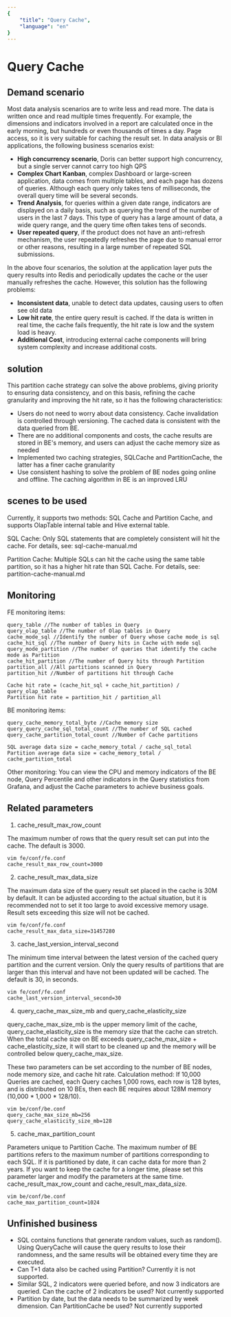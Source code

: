 ```yaml
---
{
    "title": "Query Cache",
    "language": "en"
}
---
```


<!-- 
Licensed to the Apache Software Foundation (ASF) under one
or more contributor license agreements.  See the NOTICE file
distributed with this work for additional information
regarding copyright ownership.  The ASF licenses this file
to you under the Apache License, Version 2.0 (the
"License"); you may not use this file except in compliance
with the License.  You may obtain a copy of the License at

  http://www.apache.org/licenses/LICENSE-2.0

Unless required by applicable law or agreed to in writing,
software distributed under the License is distributed on an
"AS IS" BASIS, WITHOUT WARRANTIES OR CONDITIONS OF ANY
KIND, either express or implied.  See the License for the
specific language governing permissions and limitations
under the License.
-->

# Query Cache

## Demand scenario

Most data analysis scenarios are to write less and read more. The data is written once and read multiple times frequently. For example, the dimensions and indicators involved in a report are calculated once in the early morning, but hundreds or even thousands of times a day. Page access, so it is very suitable for caching the result set. In data analysis or BI applications, the following business scenarios exist:

- **High concurrency scenario**, Doris can better support high concurrency, but a single server cannot carry too high QPS
- **Complex Chart Kanban**, complex Dashboard or large-screen application, data comes from multiple tables, and each page has dozens of queries. Although each query only takes tens of milliseconds, the overall query time will be several seconds.
- **Trend Analysis**, for queries within a given date range, indicators are displayed on a daily basis, such as querying the trend of the number of users in the last 7 days. This type of query has a large amount of data, a wide query range, and the query time often takes tens of seconds.
- **User repeated query**, if the product does not have an anti-refresh mechanism, the user repeatedly refreshes the page due to manual error or other reasons, resulting in a large number of repeated SQL submissions.

In the above four scenarios, the solution at the application layer puts the query results into Redis and periodically updates the cache or the user manually refreshes the cache. However, this solution has the following problems:

- **Inconsistent data**, unable to detect data updates, causing users to often see old data
- **Low hit rate**, the entire query result is cached. If the data is written in real time, the cache fails frequently, the hit rate is low and the system load is heavy.
- **Additional Cost**, introducing external cache components will bring system complexity and increase additional costs.

## solution

This partition cache strategy can solve the above problems, giving priority to ensuring data consistency, and on this basis, refining the cache granularity and improving the hit rate, so it has the following characteristics:

- Users do not need to worry about data consistency. Cache invalidation is controlled through versioning. The cached data is consistent with the data queried from BE.
- There are no additional components and costs, the cache results are stored in BE's memory, and users can adjust the cache memory size as needed
- Implemented two caching strategies, SQLCache and PartitionCache, the latter has a finer cache granularity
- Use consistent hashing to solve the problem of BE nodes going online and offline. The caching algorithm in BE is an improved LRU

## scenes to be used

Currently, it supports two methods: SQL Cache and Partition Cache, and supports OlapTable internal table and Hive external table.

SQL Cache: Only SQL statements that are completely consistent will hit the cache. For details, see: sql-cache-manual.md

Partition Cache: Multiple SQLs can hit the cache using the same table partition, so it has a higher hit rate than SQL Cache. For details, see: partition-cache-manual.md

## Monitoring

FE monitoring items:

```text
query_table //The number of tables in Query
query_olap_table //The number of Olap tables in Query
cache_mode_sql //Identify the number of Query whose cache mode is sql
cache_hit_sql //The number of Query hits in Cache with mode sql
query_mode_partition //The number of queries that identify the cache mode as Partition
cache_hit_partition //The number of Query hits through Partition
partition_all //All partitions scanned in Query
partition_hit //Number of partitions hit through Cache

Cache hit rate = (cache_hit_sql + cache_hit_partition) / query_olap_table
Partition hit rate = partition_hit / partition_all
```

BE monitoring items:

```text
query_cache_memory_total_byte //Cache memory size
query_query_cache_sql_total_count //The number of SQL cached
query_cache_partition_total_count //Number of Cache partitions

SQL average data size = cache_memory_total / cache_sql_total
Partition average data size = cache_memory_total / cache_partition_total
```

Other monitoring: You can view the CPU and memory indicators of the BE node, Query Percentile and other indicators in the Query statistics from Grafana, and adjust the Cache parameters to achieve business goals.

## Related parameters

1. cache_result_max_row_count

The maximum number of rows that the query result set can put into the cache. The default is 3000.

```text
vim fe/conf/fe.conf
cache_result_max_row_count=3000
```

2. cache_result_max_data_size

The maximum data size of the query result set placed in the cache is 30M by default. It can be adjusted according to the actual situation, but it is recommended not to set it too large to avoid excessive memory usage. Result sets exceeding this size will not be cached.

```text
vim fe/conf/fe.conf
cache_result_max_data_size=31457280
```

3. cache_last_version_interval_second

The minimum time interval between the latest version of the cached query partition and the current version. Only the query results of partitions that are larger than this interval and have not been updated will be cached. The default is 30, in seconds.

```text
vim fe/conf/fe.conf
cache_last_version_interval_second=30
```

4. query_cache_max_size_mb and query_cache_elasticity_size

query_cache_max_size_mb is the upper memory limit of the cache, query_cache_elasticity_size is the memory size that the cache can stretch. When the total cache size on BE exceeds query_cache_max_size + cache_elasticity_size, it will start to be cleaned up and the memory will be controlled below query_cache_max_size.

These two parameters can be set according to the number of BE nodes, node memory size, and cache hit rate. Calculation method: If 10,000 Queries are cached, each Query caches 1,000 rows, each row is 128 bytes, and is distributed on 10 BEs, then each BE requires about 128M memory (10,000 * 1,000 * 128/10).

```text
vim be/conf/be.conf
query_cache_max_size_mb=256
query_cache_elasticity_size_mb=128
```

5. cache_max_partition_count

Parameters unique to Partition Cache. The maximum number of BE partitions refers to the maximum number of partitions corresponding to each SQL. If it is partitioned by date, it can cache data for more than 2 years. If you want to keep the cache for a longer time, please set this parameter larger and modify the parameters at the same time. cache_result_max_row_count and cache_result_max_data_size.

```text
vim be/conf/be.conf
cache_max_partition_count=1024
```

## Unfinished business

- SQL contains functions that generate random values, such as random(). Using QueryCache will cause the query results to lose their randomness, and the same results will be obtained every time they are executed.
- Can T+1 data also be cached using Partition? Currently it is not supported.
- Similar SQL, 2 indicators were queried before, and now 3 indicators are queried. Can the cache of 2 indicators be used? Not currently supported
- Partition by date, but the data needs to be summarized by week dimension. Can PartitionCache be used? Not currently supported
